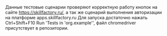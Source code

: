 Данные тестовые сценарии проверяют корректную работу кнопок на сайте https://skillfactory.ru/, а так же сценарий выполнения авторизации на платформе apps.skillfactory.ru
Для запуска достаточно нажать Ctrl+Shift+F10 Run 'Tests in 'org.example'', файл chromedriver присутствует в репозитории.
